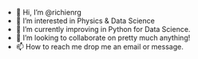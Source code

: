 - 👋 Hi, I’m @richienrg
- 👀 I’m interested in Physics & Data Science
- 🌱 I’m currently improving in Python for Data Science.  
- 💞️ I’m looking to collaborate on pretty much anything! 
- 📫 How to reach me drop me an email or message. 

<!---
richienrg/richienrg is a ✨ special ✨ repository because its `README.md` (this file) appears on your GitHub profile.
You can click the Preview link to take a look at your changes.
--->
